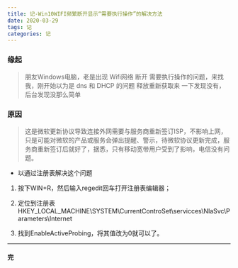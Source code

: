 ```yaml
---
title: 记-Win10WIFI频繁断开显示“需要执行操作”的解决方法
date: 2020-03-29
tags: 记
categories: 记
---
```



### 缘起
> 朋友Windows电脑，老是出现 Wifi网络 断开 需要执行操作的问题，来找我，刚开始以为是 dns 和 DHCP 的问题 释放重新获取来 一下发现没有，后台发现没那么简单

### 原因
> 这是微软更新协议导致连接外网需要与服务商重新签订ISP，不影响上网，只是可能对微软的产品或服务会弹出提醒、警示，待微软协议更新完成，服务商重新签订后就好了，据悉，只有移动宽带用户受到了影响，电信没有问题。

- 以通过注册表解决这个问题

1. 按下WIN+R，然后输入regedit回车打开注册表编辑器；

2. 定位到注册表HKEY_LOCAL_MACHINE\SYSTEM\CurrentControSet\servicces\NlaSvc\Parameters\Internet

3. 找到EnableActiveProbing，将其值改为0就可以了。

---
#### 完

